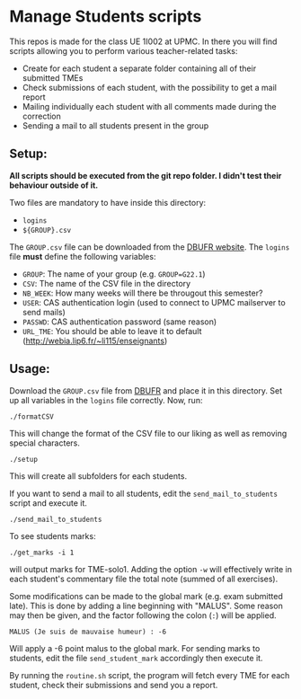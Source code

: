 Manage Students scripts
=======================

This repos is made for the class UE 1I002 at UPMC. In there you will find scripts allowing you to perform various teacher-related tasks:
* Create for each student a separate folder containing all of their submitted TMEs
* Check submissions of each student, with the possibility to get a mail report
* Mailing individually each student with all comments made during the correction
* Sending a mail to all students present in the group

Setup:
------

__All scripts should be executed from the git repo folder. I didn't test their behaviour outside of it.__

Two files are mandatory to have inside this directory:
- `logins`
- `${GROUP}.csv`

The `GROUP.csv` file can be downloaded from the [DBUFR website][1]. The `logins` file __must__ define the following variables:
- `GROUP`: The name of your group (e.g. `GROUP=G22.1`)
- `CSV`: The name of the CSV file in the directory
- `NB_WEEK`: How many weeks will there be througout this semester?
- `USER`: CAS authentication login (used to connect to UPMC mailserver to send mails)
- `PASSWD`: CAS authentication password (same reason)
- `URL_TME`: You should be able to leave it to default (http://webia.lip6.fr/~li115/enseignants)

Usage:
------

Download the `GROUP.csv` file from [DBUFR][1] and place it in this directory. Set up all variables in the `logins` file correctly. Now, run:

    ./formatCSV
This will change the format of the CSV file to our liking as well as removing special characters.

    ./setup
This will create all subfolders for each students.

If you want to send a mail to all students, edit the `send_mail_to_students` script and execute it.

    ./send_mail_to_students

To see students marks:

    ./get_marks -i 1
will output marks for TME-solo1. Adding the option `-w` will effectively write in each student's commentary file the total note (summed of all exercises).

Some modifications can be made to the global mark (e.g. exam submitted late). This is done by adding a line beginning with "MALUS". Some reason may then be given, and the factor following the colon (`:`) will be applied.

    MALUS (Je suis de mauvaise humeur) : -6
Will apply a -6 point malus to the global mark.
For sending marks to students, edit the file `send_student_mark` accordingly then execute it.

By running the `routine.sh` script, the program will fetch every TME for each student, check their submissions and send you a report.

[1]: https://www-dbufr.ufr-info-p6.jussieu.fr/lmd/2004/dbufr2/auths/
